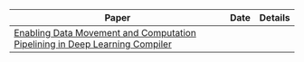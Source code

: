 
| Paper | Date | Details | 
| ------|------|---------|
| [Enabling Data Movement and Computation Pipelining in Deep Learning Compiler](https://arxiv.org/pdf/2210.16691.pdf) | | |

